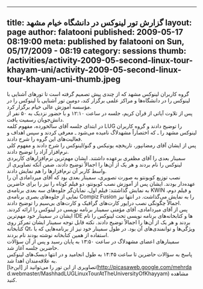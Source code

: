 ----------
title: گزارش تور لینوکس در دانشگاه خیام مشهد
layout: page
author: falatooni
published: 2009-05-17 08:19:00
meta: published by falatooni on Sun, 05/17/2009 - 08:19
category: sessions
thumb: /activities/activity-2009-05-second-linux-tour-khayam-uni/activity-2009-05-second-linux-tour-khayam-uni-thumb.jpeg
----------
گروه کاربران لینوکس مشهد که از چندی پیش تصمیم گرفته است تا تورهای آشنایی با
لینوکس را در دانشگاه‌ها و مراکز علمی برگزار کند، دومین تور آشنایی با لینوکس را
در مؤسسه آموزش عالی خیام برگزار کرد.  
پس از تلاوت آیاتی از قرآن کریم، جلسه در ساعت ۱۲:۱۰ و با حضور نزدیک به ۵۰ نفر
از دانش‌جویان رسمیت یافت.  
در ابتدای جلسه آقای سالخورده، مفهوم کلمه LUG را توضیح دادند و گروه کاربران
لینوکس مشهد را ـ که اختصاراً مشهد‌لاگ نامیده می‌شود ـ معرفی کردند و سپس اهداف
و فعالیت‌های این گروه را شرح دادند.  
پس از ایشان آقای رمضانپور، تاریخچه یونیکس و گنو/لینوکس را شرح دادند و مفهوم
کلی نرم‌افزار آزاد را توضیح دادند.  
سمینار بعدی را آقای مظفری بر‌عهده داشتند. ایشان مهم‌ترین نرم‌افزار‌های کاربردی
لینوکس را نام بردند و هر یک از آن‌ها را اجمالاً توضیح دادند، ضمن آنکه تصاویری
از واسط کاربر آن نرم‌افزارها را هم نمایش دادند.  
نصب توزیع کوبونتو به صورت تصویری، سمینار بعدی بود که آقای میر‌دامادی آن را
عهده‌دار بودند. ایشان پس از آموزش نصب کوبونتو، دو فیلم کوتاه را نیز را برای
حاضرین به نمایش گذاشتند: فیلم اول، نمایان‌گر جلوه‌های سه بعدی برنامه‌ی  KWIN و
فیلم دوم، نمایی از جلوه‌های بصری برنامه‌ی Compiz Fusion را به نمایش می‌گذاشت.
در انتها نیز اجمالاً چگونگی نصب درایور کارت‌های گرافیک و کارت‌های بی‌سیم را
توضیح دادند.  
پس از آقای میر‌دامادی، آقای مؤمنی سمینار برنامه نویسی در لینوکس را ارائه
کردند. ایشان در سمینار خود مهم‌ترین IDE ‌ها و کتابخانه‌های برنامه نویسی تحت
لینوکس را نام بردند و هر یک از آن‌ها را اجمالاً توضیح دادند. نکته قابل توجه
سمینار ایشان تمرکز روی کتابخانه Qt، ویژگی‌ها و توانمندی‌های آن بود. در طول
سمینار خود نیز از برنامه‌هایی که با استفاده از همین کتابخانه نوشته بودند نام
بردند.  
سمینار‌های اعضای مشهد‌لاگ در ساعت ۱۳:۵۰ به پایان رسید و پس از آن سؤالات حاضرین
جلسه آغاز شد.  
پاسخ به سؤالات حاضرین تا ساعت ۱۴:۴۵ به طول انجامید و در انتها دیسک‌های لینوکس
به علاقه‌مندان اهدا شد.  
تصاویری از این تور را می‌توانید از [این‌جا](http://picasaweb.google.com/mehrda
d.webmaster/MashhadLUGLinuxTourAtTheUniversityOfKhayyam) مشاهده کنید.

